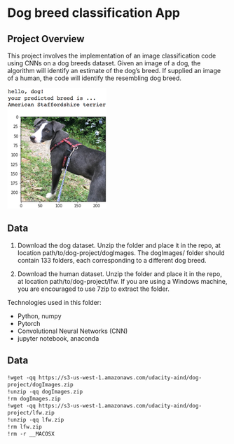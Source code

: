[//]: # (Image References)

[image1]: ./images/sample_dog_output.png "Sample Output"

# Dog breed classification App


## Project Overview

This project involves the implementation of an image classification code using CNNs on a dog breeds dataset. Given an image of a dog, the algorithm will identify an estimate of the dog’s breed. If supplied an image of a human, the code will identify the resembling dog breed.  

![Sample Output][image1]

## Data

1. Download the dog dataset. Unzip the folder and place it in the repo, at location path/to/dog-project/dogImages. The dogImages/ folder should contain 133 folders, each corresponding to a different dog breed.

2. Download the human dataset. Unzip the folder and place it in the repo, at location path/to/dog-project/lfw. If you are using a Windows machine, you are encouraged to use 7zip to extract the folder.

Technologies used in this folder:

* Python, numpy
* Pytorch
* Convolutional Neural Networks (CNN)
* jupyter notebook, anaconda

## Data
~~~~~~~
!wget -qq https://s3-us-west-1.amazonaws.com/udacity-aind/dog-project/dogImages.zip
!unzip -qq dogImages.zip
!rm dogImages.zip
!wget -qq https://s3-us-west-1.amazonaws.com/udacity-aind/dog-project/lfw.zip
!unzip -qq lfw.zip
!rm lfw.zip
!rm -r __MACOSX

~~~~~~~
